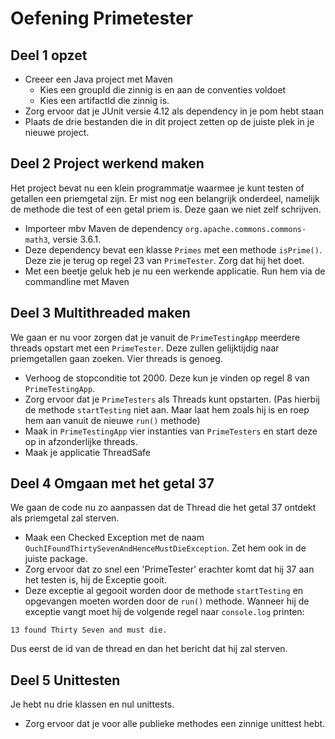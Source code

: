 # Oefening Primetester

## Deel 1 opzet

* Creeer een Java project met Maven
    * Kies een groupId die zinnig is en aan de conventies voldoet
    * Kies een artifactId die zinnig is.
* Zorg ervoor dat je JUnit versie 4.12 als dependency in je pom hebt staan
* Plaats de drie bestanden die in dit project zetten op de juiste plek in je nieuwe project.

## Deel 2 Project werkend maken

Het project bevat nu een klein programmatje waarmee je kunt testen of getallen
een priemgetal zijn. Er mist nog een belangrijk onderdeel, namelijk de methode die test of een getal priem is. Deze gaan we niet zelf schrijven.

* Importeer mbv Maven de dependency `org.apache.commons.commons-math3`, versie 3.6.1.
* Deze dependency bevat een klasse `Primes` met een methode `isPrime()`. Deze zie je terug op regel 23 van `PrimeTester`. Zorg dat hij het doet.
* Met een beetje geluk heb je nu een werkende applicatie. Run hem via de commandline met Maven

## Deel 3 Multithreaded maken
We gaan er nu voor zorgen dat je vanuit de `PrimeTestingApp` meerdere threads opstart met een `PrimeTester`. Deze zullen gelijktijdig naar priemgetallen gaan zoeken. Vier threads is genoeg.

* Verhoog de stopconditie tot 2000. Deze kun je vinden op regel 8 van `PrimeTestingApp`.
* Zorg ervoor dat je `PrimeTesters` als Threads kunt opstarten. (Pas hierbij de methode `startTesting` niet aan. Maar laat hem zoals hij is en roep hem aan vanuit de nieuwe `run()` methode)
* Maak in `PrimeTestingApp` vier instanties van `PrimeTesters` en start deze op in afzonderlijke threads.
* Maak je applicatie ThreadSafe

## Deel 4 Omgaan met het getal 37
We gaan de code nu zo aanpassen dat de Thread die het getal 37 ontdekt als priemgetal zal sterven.

* Maak een Checked Exception met de naam `OuchIFoundThirtySevenAndHenceMustDieException`. Zet hem ook in de juiste package.
* Zorg ervoor dat zo snel een 'PrimeTester' erachter komt dat hij 37 aan het testen is, hij de Exceptie gooit.
* Deze exceptie al gegooit worden door de methode `startTesting` en opgevangen moeten worden door
de `run()` methode. Wanneer hij de exceptie vangt moet hij de volgende regel naar `console.log` printen:

``` 13 found Thirty Seven and must die. ```

Dus eerst de id van de thread en dan het bericht dat hij zal sterven.

## Deel 5 Unittesten
Je hebt nu drie klassen en nul unittests.

* Zorg ervoor dat je voor alle publieke methodes een zinnige unittest hebt. 


